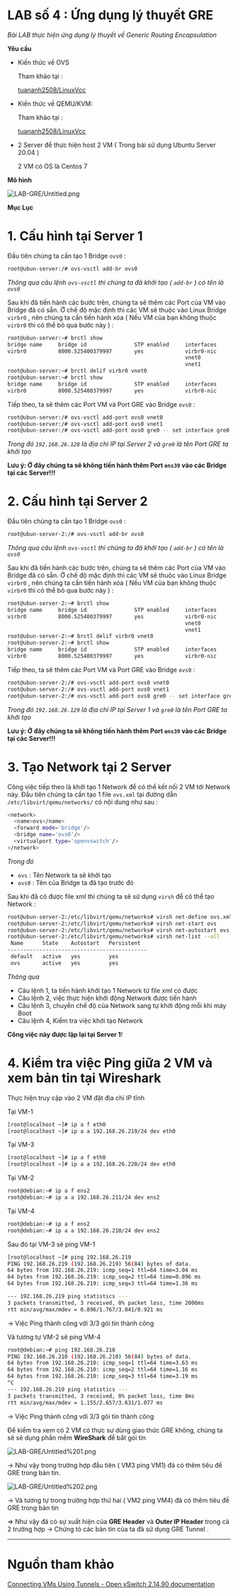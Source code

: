 # LAB số 4 : Ứng dụng lý thuyết GRE

*Bài LAB thực hiện ứng dụng lý thuyết về Generic Routing Encapsulation* 

**Yêu cầu**

- Kiến thức về OVS

    Tham khảo tại :

    [tuananh2508/LinuxVcc](https://github.com/tuananh2508/LinuxVcc/blob/master/Virtualization/OVS(OpenVSwitch)/OPENVSWITCH/Ly-thuyet-OVS.md)

- Kiến thức về QEMU/KVM:

    Tham khảo tại :

    [tuananh2508/LinuxVcc](https://github.com/tuananh2508/LinuxVcc/blob/master/Virtualization/QEMU&KVM/KVM%26QEMU.md)

- 2 Server để thực hiện host 2 VM ( Trong bài sử dụng Ubuntu Server 20.04 )

    2 VM có OS là Centos 7

**Mô hình**

![LAB-GRE/Untitled.png](LAB-GRE/Untitled.png)

**Mục Lục**

# 1. Cấu hình tại Server 1

Đầu tiên chúng ta cần tạo 1 Bridge `ovs0` :

```bash
root@ubun-server:/# ovs-vsctl add-br ovs0
```

*Thông qua câu lệnh `ovs-vsctl` thì chúng ta đã khởi tạo ( `add-br` ) có tên là `ovs0`*

Sau khi đã tiến hành các bước trên, chúng ta sẽ thêm các Port của VM vào Bridge đã có sẵn. Ở chế độ mặc định thì các VM sẽ thuộc vào Linux Bridge `virbr0` , nên chúng ta cần tiến hành xóa ( Nếu VM của bạn không thuộc `virbr0` thì có thể bỏ qua bước này ) :

```bash
root@ubun-server:~# brctl show
bridge name     bridge id               STP enabled     interfaces
virbr0          8000.525400379997       yes             virbr0-nic
                                                        vnet0
                                                        vnet1
root@ubun-server:~# brctl delif virbr0 vnet0
root@ubun-server:~# brctl show
bridge name     bridge id               STP enabled     interfaces
virbr0          8000.525400379997       yes             virbr0-nic
```

Tiếp theo, ta sẽ thêm các Port VM và Port GRE vào Bridge `ovs0` :

```bash
root@ubun-server:/# ovs-vsctl add-port ovs0 vnet0
root@ubun-server:/# ovs-vsctl add-port ovs0 vnet1
root@ubun-server:/# ovs-vsctl add-port ovs0 gre0 -- set interface gre0 type=gre options:remote_ip=192.168.26.128
```

*Trong đó `192.168.26.128` là địa chỉ IP tại Server 2 và `gre0` là tên Port GRE ta khởi tạo*

**Lưu ý: Ở đây chúng ta sẽ không tiến hành thêm Port `ens39` vào các Bridge tại các Server!!!**

# 2. Cấu hình tại Server 2

Đầu tiên chúng ta cần tạo 1 Bridge `ovs0`  :

```bash
root@ubun-server-2:/# ovs-vsctl add-br ovs0
```

*Thông qua câu lệnh `ovs-vsctl` thì chúng ta đã khởi tạo ( `add-br` ) có tên là `ovs0`*

Sau khi đã tiến hành các bước trên, chúng ta sẽ thêm các Port của VM vào Bridge đã có sẵn. Ở chế độ mặc định thì các VM sẽ thuộc vào Linux Bridge `virbr0` , nên chúng ta cần tiến hành xóa ( Nếu VM của bạn không thuộc `virbr0` thì có thể bỏ qua bước này ) :

```bash
root@ubun-server-2:~# brctl show
bridge name     bridge id               STP enabled     interfaces
virbr0          8000.525400379997       yes             virbr0-nic
                                                        vnet0
                                                        vnet1
root@ubun-server-2:~# brctl delif virbr0 vnet0
root@ubun-server-2:~# brctl show
bridge name     bridge id               STP enabled     interfaces
virbr0          8000.525400379997       yes             virbr0-nic
```

Tiếp theo, ta sẽ thêm các Port VM và Port GRE vào Bridge `ovs0` :

```bash
root@ubun-server-2:/# ovs-vsctl add-port ovs0 vnet0
root@ubun-server-2:/# ovs-vsctl add-port ovs0 vnet1
root@ubun-server-2:/# ovs-vsctl add-port ovs0 gre0 -- set interface gre0 type=gre options:remote_ip=192.168.26.129
```

*Trong đó `192.168.26.129` là địa chỉ IP tại Server 1 và `gre0` là tên Port GRE ta khởi tạo*

**Lưu ý: Ở đây chúng ta sẽ không tiến hành thêm Port `ens39` vào các Bridge tại các Server!!!**

# 3. Tạo Network tại 2 Server

Công việc tiếp theo là khởi tạo 1 Network để có thể kết nối 2 VM tới Network này. Đầu tiên chúng ta cần tạo 1 file `ovs.xml` tại đường dẫn `/etc/libvirt/qemu/networks/` có nội dung như sau :

```bash
<network>
  <name>ovs</name>
  <forward mode='bridge'/>
  <bridge name='ovs0'/>
  <virtualport type='openvswitch'/>
</network>
```

*Trong đó*

- `ovs` : Tên Network ta sẽ khởi tạo
- `ovs0` : Tên của Bridge ta đã tạo trước đó

Sau khi đã có được file xml thì chúng ta sẽ sử dụng `virsh` để có thể tạo Network :

```bash
root@ubun-server-2:/etc/libvirt/qemu/networks# virsh net-define ovs.xml
root@ubun-server-2:/etc/libvirt/qemu/networks# virsh net-start ovs
root@ubun-server-2:/etc/libvirt/qemu/networks# virsh net-autostart ovs
root@ubun-server-2:/etc/libvirt/qemu/networks# virsh net-list --all
 Name      State    Autostart   Persistent
--------------------------------------------
 default   active   yes         yes
 ovs       active   yes         yes
```

*Thông qua*

- Câu lệnh 1, ta tiến hành khởi tạo 1 Network từ file xml có được
- Câu lệnh 2, việc thực hiện khởi động Network được tiến hành
- Câu lệnh 3, chuyển chế độ của Network sang tự khởi động mỗi khi máy Boot
- Câu lệnh 4, Kiểm tra việc khởi tạo Network

**Công việc này được lặp lại tại Server 1**!

# 4. Kiểm tra việc Ping giữa 2 VM và xem bản tin tại Wireshark

Thực hiện truy cập vào 2 VM đặt địa chỉ IP tĩnh

Tại VM-1

```bash
[root@localhost ~]# ip a f eth0
[root@localhost ~]# ip a a 192.168.26.219/24 dev eth0
```

Tại VM-3

```bash
[root@localhost ~]# ip a f eth0
[root@localhost ~]# ip a a 192.168.26.220/24 dev eth0
```

Tại VM-2

```bash
root@debian:~# ip a f ens2
root@debian:~# ip a a 192.168.26.211/24 dev ens2
```

Tại VM-4

```bash
root@debian:~# ip a f ens2
root@debian:~# ip a a 192.168.26.210/24 dev ens2
```

Sau đó tại VM-3 sẽ ping VM-1

```bash
[root@localhost ~]# ping 192.168.26.219
PING 192.168.26.219 (192.168.26.219) 56(84) bytes of data.
64 bytes from 192.168.26.219: icmp_seq=1 ttl=64 time=3.04 ms
64 bytes from 192.168.26.219: icmp_seq=2 ttl=64 time=0.896 ms
64 bytes from 192.168.26.219: icmp_seq=3 ttl=64 time=1.36 ms

--- 192.168.26.219 ping statistics ---
3 packets transmitted, 3 received, 0% packet loss, time 2006ms
rtt min/avg/max/mdev = 0.896/1.767/3.041/0.921 ms
```

→ Việc Ping thành công với 3/3 gói tin thành công

Và tương tự VM-2 sẽ ping VM-4

```bash
root@debian:~# ping 192.168.26.210
PING 192.168.26.210 (192.168.26.210) 56(84) bytes of data.
64 bytes from 192.168.26.210: icmp_seq=1 ttl=64 time=3.63 ms
64 bytes from 192.168.26.210: icmp_seq=2 ttl=64 time=1.16 ms
64 bytes from 192.168.26.210: icmp_seq=3 ttl=64 time=3.19 ms
^C
--- 192.168.26.210 ping statistics ---
3 packets transmitted, 3 received, 0% packet loss, time 8ms
rtt min/avg/max/mdev = 1.155/2.657/3.631/1.077 ms
```

→ Việc Ping thành công với 3/3 gói tin thành công

Để kiểm tra xem có 2 VM có thực sự dùng giao thức GRE không, chúng ta sẽ sẽ dụng phần mềm **WireShark** để bắt gói tin

![LAB-GRE/Untitled%201.png](LAB-GRE/Untitled%201.png)

→ Như vậy trong trường hợp đầu tiên ( VM3 ping VM1) đã có thêm tiêu đề GRE trong bản tin.

![LAB-GRE/Untitled%202.png](LAB-GRE/Untitled%202.png)

→ Và tương tự trong trường hợp thứ hai ( VM2 ping VM4) đã có thêm tiêu đề GRE trong bản tin 

⇒ Như vậy đã có sự xuất hiện của **GRE Header** và **Outer IP Header** trong cả 2 trường hợp → Chứng tỏ các bản tin của ta đã sử dụng GRE Tunnel .

---

# Nguồn tham khảo

[Connecting VMs Using Tunnels - Open vSwitch 2.14.90 documentation](https://docs.openvswitch.org/en/latest/howto/tunneling/)